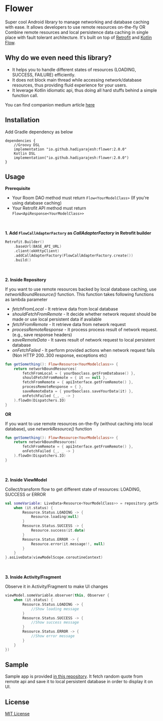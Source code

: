 # Flower
Super cool Android library to manage networking and database caching with ease. It allows developers to use remote resources on-the-fly OR Combine remote resources and local persistence data caching in single place with fault tolerant architecture. It's built on top of [Retrofit](https://github.com/square/retrofit) and [Kotlin Flow](https://kotlinlang.org/docs/flow.html).

## Why do we even need this library?
- It helps you to handle different states of resources (LOADING, SUCCESS, FAILURE) efficiently.
- It does not block main thread while accessing network/database resources, thus providing fluid experience for your users.
- It leverage Kotlin idiomatic api, thus doing all hard stuffs behind a simple function call.

You can find companion medium article [here](https://medium.com/@hadiyarajesh/android-networking-and-database-caching-in-2020-mvvm-retrofit-room-flow-35b4f897d46a)



## Installation

Add Gradle dependency as below
```
dependencies {
    //Groovy DSL
    implementation "io.github.hadiyarajesh:flower:2.0.0"
    Kotlin DSL
    implementation("io.github.hadiyarajesh:flower:2.0.0")
}
```

## Usage

**Prerequisite**
- Your Room DAO method must return ```Flow<YourModelClass>``` (If you're using database caching)
- Your Retrofit API method must return ```Flow<ApiResponse<YourModelClass>>```

<br></br>
**1. Add ```FlowCallAdapterFactory``` as *CallAdapterFactory* in Retrofit builder**

```kotlin
Retrofit.Builder()
    .baseUrl(BASE_API_URL)
    .client(okHttpClient)
    .addCallAdapterFactory(FlowCallAdapterFactory.create())
    .build()
```

<br></br>
**2. Inside Repository**

If you want to use remote resources backed by local database caching, use *networkBoundResource()* function. This function takes following functions as lambda parameter 
- *fetchFromLocal* - It retrieve data from local database
- *shouldFetchFromRemote* - It decide whether network request should be made or use local persistent data if available
- *fetchFromRemote* - It retrieve data from network request
- *processRemoteResponse* - It process process result of network request. (e.g., save response headers)
- *saveRemoteData* - It saves result of network request to local persistent database
- *onFetchFailed* - It perform provided actions when network request fails (Non HTTP 200..300 response, exceptions etc)

```kotlin
fun getSomething(): Flow<Resource<YourModelclass>> {
    return networkBoundResources(
        fetchFromLocal = { yourDaoclass.getFromDatabase() },
        shouldFetchFromRemote = { it == null },
        fetchFromRemote = { apiInterface.getFromRemote() },
        processRemoteResponse = { },
        saveRemoteData = { yourDaoclass.saveYourData(it) },
        onFetchFailed {_, _ -> }
    ).flowOn(Dispatchers.IO)
}

```

**OR**

If you want to use remote resources on-the-fly (without caching into local database), use *networkResource()* function

```kotlin
fun getSomething(): Flow<Resource<YourModelclass>> {
    return networkBoundResources(
        fetchFromRemote = { apiInterface.getFromRemote() },
        onFetchFailed {_, _ -> }
    ).flowOn(Dispatchers.IO)
}

```

<br></br>
**2. Inside ViewModel**

Collect/transform flow to get different state of resources: LOADING, SUCCESS or ERROR

```kotlin
val someVariable: LiveData<Resource<YourModelClass>> = repository.getSomething().map {
    when (it.status) {
        Resource.Status.LOADING -> {
            Resource.loading(null)
        }
        Resource.Status.SUCCESS -> {
            Resource.success(it.data)
        }
        Resource.Status.ERROR -> {
            Resource.error(it.message!!, null)
        }
    }
}.asLiveData(viewModelScope.coroutineContext)

```

<br></br>
**3. Inside Activity/Fragment**

Observe it in Activity/Fragment to make UI changes

```kotlin
viewModel.someVariable.observer(this, Observer {
    when (it.status) {
        Resource.Status.LOADING -> {
            //Show loading message
        }
        Resource.Status.SUCCESS -> {
            //Show success message
        }
        Resource.Status.ERROR -> {
            //Show error message
        }
    }
})
```

## Sample
Sample app is provided [in this repository](https://github.com/hadiyarajesh/flower/tree/master/app/src/main/java/com/hadiyarajesh/flowersample).
It fetch random quote from remote api and save it to local persistent database in order to display it on UI.

## License
[MIT License](https://github.com/hadiyarajesh/flower/blob/master/LICENSE)
